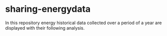 # sharing-energydata
In this repository energy historical data collected over a period of a year are displayed with their following analysis.
